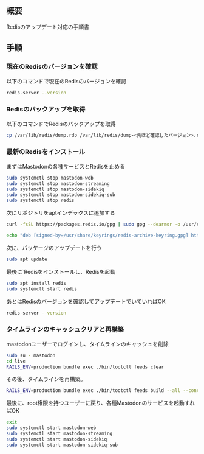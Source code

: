 ## 概要

Redisのアップデート対応の手順書

## 手順
### 現在のRedisのバージョンを確認

以下のコマンドで現在のRedisのバージョンを確認

```bash
redis-server --version
```

### Redisのバックアップを取得

以下のコマンドでRedisのバックアップを取得

```bash
cp /var/lib/redis/dump.rdb /var/lib/redis/dump-<先ほど確認したバージョン>.rdb
```

### 最新のRedisをインストール

まずはMastodonの各種サービスとRedisを止める

```bash
sudo systemctl stop mastodon-web
sudo systemctl stop mastodon-streaming
sudo systemctl stop mastodon-sidekiq
sudo systemctl stop mastodon-sidekiq-sub
sudo systemctl stop redis
```

次にリポジトリをaptインデックスに追加する

```bash
curl -fsSL https://packages.redis.io/gpg | sudo gpg --dearmor -o /usr/share/keyrings/redis-archive-keyring.gpg

echo "deb [signed-by=/usr/share/keyrings/redis-archive-keyring.gpg] https://packages.redis.io/deb $(lsb_release -cs) main" | sudo tee /etc/apt/sources.list.d/redis.list

```

次に、パッケージのアップデートを行う

```bash
sudo apt update
```

最後に`Redisをインストールし、Redisを起動

```bash
sudo apt install redis
sudo systemctl start redis
```

あとはRedisのバージョンを確認してアップデートでいていればOK

```bash
redis-server --version
```

### タイムラインのキャッシュクリアと再構築

mastodonユーザーでログインし、タイムラインのキャッシュを削除

```bash
sudo su - mastodon
cd live
RAILS_ENV=production bundle exec ./bin/tootctl feeds clear
```

その後、タイムラインを再構築。

```bash
RAILS_ENV=production bundle exec ./bin/tootctl feeds build --all --concurrency 15
```

最後に、root権限を持つユーザーに戻り、各種Mastodonのサービスを起動すればOK

```bash
exit
sudo systemctl start mastodon-web
sudo systemctl start mastodon-streaming
sudo systemctl start mastodon-sidekiq
sudo systemctl start mastodon-sidekiq-sub
```
